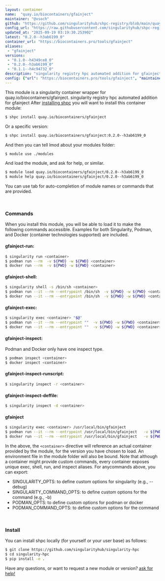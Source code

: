 ```yaml
---
layout: container
name:  "quay.io/biocontainers/gfainject"
maintainer: "@vsoch"
github: "https://github.com/singularityhub/shpc-registry/blob/main/quay.io/biocontainers/gfainject/container.yaml"
config_url: "https://raw.githubusercontent.com/singularityhub/shpc-registry/main/quay.io/biocontainers/gfainject/container.yaml"
updated_at: "2025-09-19 03:19:30.253902"
latest: "0.2.0--h3ab6199_0"
container_url: "https://biocontainers.pro/tools/gfainject"
aliases:
 - "gfainject"
versions:
 - "0.1.0--h4349ce8_0"
 - "0.2.0--h3ab6199_0"
 - "0.1.1--h4c94732_0"
description: "singularity registry hpc automated addition for gfainject"
config: {"url": "https://biocontainers.pro/tools/gfainject", "maintainer": "@vsoch", "description": "singularity registry hpc automated addition for gfainject", "latest": {"0.2.0--h3ab6199_0": "sha256:4d7a89e87f033f2efcdcdab2df348d30a80131b09d332425e243cba699df9941"}, "tags": {"0.1.0--h4349ce8_0": "sha256:3248af85b4a73103eac9b5fa8f5da7f3918377cbf41173c7a900302f68a041cb", "0.2.0--h3ab6199_0": "sha256:4d7a89e87f033f2efcdcdab2df348d30a80131b09d332425e243cba699df9941", "0.1.1--h4c94732_0": "sha256:ff47d7a999f43fcf9c2879ed464c26cc9b4997d7f54c00a778ef695822435234"}, "docker": "quay.io/biocontainers/gfainject", "aliases": {"gfainject": "/usr/local/bin/gfainject"}}
---
```


This module is a singularity container wrapper for quay.io/biocontainers/gfainject.
singularity registry hpc automated addition for gfainject
After [installing shpc](#install) you will want to install this container module:


```bash
$ shpc install quay.io/biocontainers/gfainject
```

Or a specific version:

```bash
$ shpc install quay.io/biocontainers/gfainject:0.2.0--h3ab6199_0
```

And then you can tell lmod about your modules folder:

```bash
$ module use ./modules
```

And load the module, and ask for help, or similar.

```bash
$ module load quay.io/biocontainers/gfainject/0.2.0--h3ab6199_0
$ module help quay.io/biocontainers/gfainject/0.2.0--h3ab6199_0
```

You can use tab for auto-completion of module names or commands that are provided.

<br>

### Commands

When you install this module, you will be able to load it to make the following commands accessible.
Examples for both Singularity, Podman, and Docker (container technologies supported) are included.

#### gfainject-run:

```bash
$ singularity run <container>
$ podman run --rm  -v ${PWD} -w ${PWD} <container>
$ docker run --rm  -v ${PWD} -w ${PWD} <container>
```

#### gfainject-shell:

```bash
$ singularity shell -s /bin/sh <container>
$ podman run --it --rm --entrypoint /bin/sh  -v ${PWD} -w ${PWD} <container>
$ docker run --it --rm --entrypoint /bin/sh  -v ${PWD} -w ${PWD} <container>
```

#### gfainject-exec:

```bash
$ singularity exec <container> "$@"
$ podman run --it --rm --entrypoint ""  -v ${PWD} -w ${PWD} <container> "$@"
$ docker run --it --rm --entrypoint ""  -v ${PWD} -w ${PWD} <container> "$@"
```

#### gfainject-inspect:

Podman and Docker only have one inspect type.

```bash
$ podman inspect <container>
$ docker inspect <container>
```

#### gfainject-inspect-runscript:

```bash
$ singularity inspect -r <container>
```

#### gfainject-inspect-deffile:

```bash
$ singularity inspect -d <container>
```


#### gfainject

```bash
$ singularity exec <container> /usr/local/bin/gfainject
$ podman run --it --rm --entrypoint /usr/local/bin/gfainject   -v ${PWD} -w ${PWD} <container> -c " $@"
$ docker run --it --rm --entrypoint /usr/local/bin/gfainject   -v ${PWD} -w ${PWD} <container> -c " $@"
```



In the above, the `<container>` directive will reference an actual container provided
by the module, for the version you have chosen to load. An environment file in the
module folder will also be bound. Note that although a container
might provide custom commands, every container exposes unique exec, shell, run, and
inspect aliases. For anycommands above, you can export:

 - SINGULARITY_OPTS: to define custom options for singularity (e.g., --debug)
 - SINGULARITY_COMMAND_OPTS: to define custom options for the command (e.g., -b)
 - PODMAN_OPTS: to define custom options for podman or docker
 - PODMAN_COMMAND_OPTS: to define custom options for the command

<br>

### Install

You can install shpc locally (for yourself or your user base) as follows:

```bash
$ git clone https://github.com/singularityhub/singularity-hpc
$ cd singularity-hpc
$ pip install -e .
```

Have any questions, or want to request a new module or version? [ask for help!](https://github.com/singularityhub/singularity-hpc/issues)